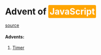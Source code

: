 # Advent of <span class="highlight">JavaScript</span>

[source](https://store.selfteach.me/view/courses/d2550633-b921-4971-8371-ff53ea196d05/1099427-challenge-1/3312742-project-files-1)

#### Advents:

01. [Timer](https://github.com/Senior-Pomidor/advent-js-2023/tree/master/task_1)






<style>
    .highlight {
        position: relative;
        padding: 4px;
        color: white;
        font-weight: 700;
        background-color: orange;
        border-radius: 4px;
    }
</style>
